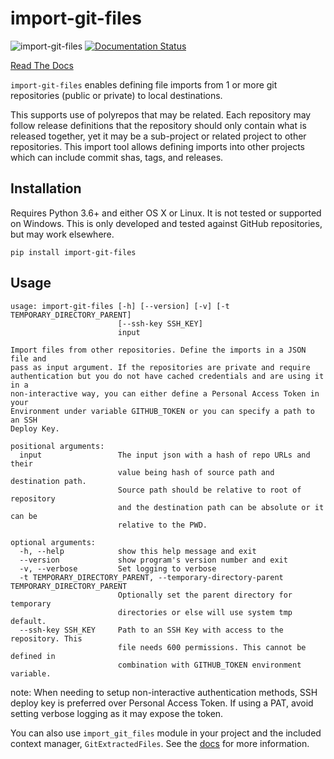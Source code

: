 # import-git-files

![import-git-files](https://github.com/michaeltneylon/import-git-files/workflows/import-git-files%20CI/badge.svg)
[![Documentation Status](https://readthedocs.org/projects/import-git-files/badge/?version=latest)](https://import-git-files.readthedocs.io/en/latest/?badge=latest)

[Read The Docs](https://import-git-files.readthedocs.io/)

`import-git-files` enables defining file imports from 1 or more git repositories (public or private) to local destinations.

This supports use of polyrepos that may be related. Each repository may follow release definitions that the repository should only contain 
what is released together, yet it may be a sub-project or related project to other repositories. This import tool allows defining imports 
into other projects which can include commit shas, tags, and releases.

## Installation

Requires Python 3.6+ and either OS X or Linux. 
It is not tested or supported on Windows. This is only developed and tested
against GitHub repositories, but may work elsewhere.

`pip install import-git-files`

## Usage

```commandline
usage: import-git-files [-h] [--version] [-v] [-t TEMPORARY_DIRECTORY_PARENT]
                        [--ssh-key SSH_KEY]
                        input

Import files from other repositories. Define the imports in a JSON file and
pass as input argument. If the repositories are private and require
authentication but you do not have cached credentials and are using it in a
non-interactive way, you can either define a Personal Access Token in your
Environment under variable GITHUB_TOKEN or you can specify a path to an SSH
Deploy Key.

positional arguments:
  input                 The input json with a hash of repo URLs and their
                        value being hash of source path and destination path.
                        Source path should be relative to root of repository
                        and the destination path can be absolute or it can be
                        relative to the PWD.

optional arguments:
  -h, --help            show this help message and exit
  --version             show program's version number and exit
  -v, --verbose         Set logging to verbose
  -t TEMPORARY_DIRECTORY_PARENT, --temporary-directory-parent TEMPORARY_DIRECTORY_PARENT
                        Optionally set the parent directory for temporary
                        directories or else will use system tmp default.
  --ssh-key SSH_KEY     Path to an SSH Key with access to the repository. This
                        file needs 600 permissions. This cannot be defined in
                        combination with GITHUB_TOKEN environment variable.
```

note: When needing to setup non-interactive authentication methods, 
SSH deploy key is preferred over Personal Access Token. If using a PAT, avoid
setting verbose logging as it may expose the token.

You can also use `import_git_files` module in your project and the included 
context manager, `GitExtractedFiles`. See the [docs](https://import-git-files.readthedocs.io/) 
for more information.
